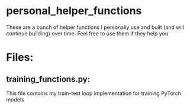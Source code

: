 # personal_helper_functions
These are a bunch of helper functions I personally use and built (and will continue building) over time. Feel free to use them if they help you

# Files:
## training_functions.py:
This file contains my train-test loop implementation for training PyTorch models
